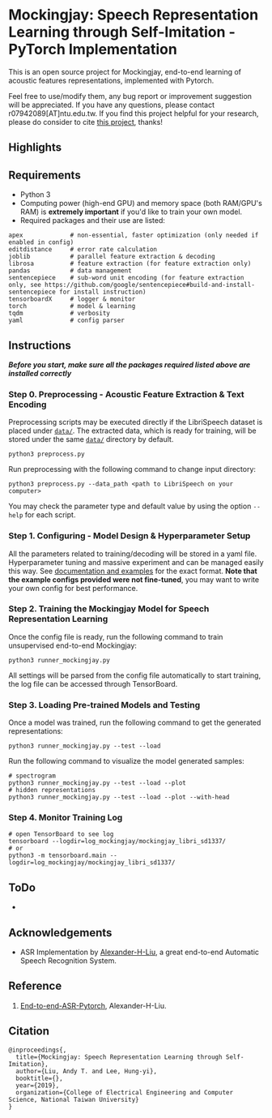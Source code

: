 # Mockingjay: Speech Representation Learning through Self-Imitation - PyTorch Implementation

This is an open source project for Mockingjay, end-to-end learning of acoustic features representations, implemented with Pytorch.

Feel free to use/modify them, any bug report or improvement suggestion will be appreciated. If you have any questions, please contact r07942089[AT]ntu.edu.tw. If you find this project helpful for your research, please do consider to cite [this project](#Citation), thanks!

## Highlights

## Requirements

- Python 3
- Computing power (high-end GPU) and memory space (both RAM/GPU's RAM) is **extremely important** if you'd like to train your own model.
- Required packages and their use are listed:
```
apex             # non-essential, faster optimization (only needed if enabled in config)
editdistance     # error rate calculation
joblib           # parallel feature extraction & decoding
librosa          # feature extraction (for feature extraction only)
pandas           # data management
sentencepiece    # sub-word unit encoding (for feature extraction only, see https://github.com/google/sentencepiece#build-and-install-sentencepiece for install instruction)
tensorboardX     # logger & monitor
torch            # model & learning
tqdm             # verbosity
yaml             # config parser
```

## Instructions

***Before you start, make sure all the packages required listed above are installed correctly***

### Step 0. Preprocessing - Acoustic Feature Extraction & Text Encoding

Preprocessing scripts may be executed directly if the LibriSpeech dataset is placed under [`data/`](data/). The extracted data, which is ready for training, will be stored under the same [`data/`](data/) directory by default. 
```
python3 preprocess.py 
```
Run preprocessing with the following command to change input directory:
```
python3 preprocess.py --data_path <path to LibriSpeech on your computer> 
```
You may check the parameter type and default value by using the option ```--help``` for each script.

### Step 1. Configuring - Model Design & Hyperparameter Setup

All the parameters related to training/decoding will be stored in a yaml file. Hyperparameter tuning and massive experiment and can be managed easily this way. See [documentation and examples](config/) for the exact format. **Note that the example configs provided were not fine-tuned**, you may want to write your own config for best performance.

### Step 2. Training the Mockingjay Model for Speech Representation Learning

Once the config file is ready, run the following command to train unsupervised end-to-end Mockingjay:
```
python3 runner_mockingjay.py
```
All settings will be parsed from the config file automatically to start training, the log file can be accessed through TensorBoard.

### Step 3. Loading Pre-trained Models and Testing

Once a model was trained, run the following command to get the generated representations:
```
python3 runner_mockingjay.py --test --load
```
Run the following command to visualize the model generated samples:
```
# spectrogram
python3 runner_mockingjay.py --test --load --plot
# hidden representations
python3 runner_mockingjay.py --test --load --plot --with-head
```

### Step 4. Monitor Training Log
```
# open TensorBoard to see log
tensorboard --logdir=log_mockingjay/mockingjay_libri_sd1337/
# or
python3 -m tensorboard.main --logdir=log_mockingjay/mockingjay_libri_sd1337/
```

## ToDo
- 

## Acknowledgements 
- ASR Implementation by [Alexander-H-Liu](https://github.com/Alexander-H-Liu), a great end-to-end Automatic Speech Recognition System.


## Reference
1. [End-to-end-ASR-Pytorch](https://github.com/Alexander-H-Liu/End-to-end-ASR-Pytorch), Alexander-H-Liu.


## Citation
```
@inproceedings{,
  title={Mockingjay: Speech Representation Learning through Self-Imitation},
  author={Liu, Andy T. and Lee, Hung-yi},
  booktitle={},
  year={2019},
  organization={College of Electrical Engineering and Computer Science, National Taiwan University}
}
```
